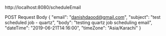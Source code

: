 http://localhost:8080/scheduleEmail

POST Request Body
{
    "email": "danishdaood@gmail.com",
    "subject": "test scheduled job - quartz",
    "body": "testing quartz job scheduling email",
    "dateTime": "2019-06-21T14:16:00",
    "timeZone": "Asia/Karachi"
}